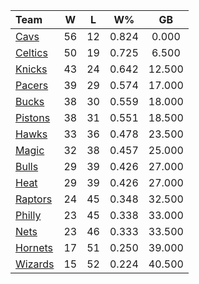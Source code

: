 | Team                            |  W  |  L  |  W%   |   GB   |
|:--------------------------------|:---:|:---:|:-----:|:------:|
| [Cavs](/r/clevelandcavs)        | 56  | 12  | 0.824 | 0.000  |
| [Celtics](/r/bostonceltics)     | 50  | 19  | 0.725 | 6.500  |
| [Knicks](/r/NYKnicks)           | 43  | 24  | 0.642 | 12.500 |
| [Pacers](/r/pacers)             | 39  | 29  | 0.574 | 17.000 |
| [Bucks](/r/MkeBucks)            | 38  | 30  | 0.559 | 18.000 |
| [Pistons](/r/DetroitPistons)    | 38  | 31  | 0.551 | 18.500 |
| [Hawks](/r/AtlantaHawks)        | 33  | 36  | 0.478 | 23.500 |
| [Magic](/r/OrlandoMagic)        | 32  | 38  | 0.457 | 25.000 |
| [Bulls](/r/chicagobulls)        | 29  | 39  | 0.426 | 27.000 |
| [Heat](/r/heat)                 | 29  | 39  | 0.426 | 27.000 |
| [Raptors](/r/torontoraptors)    | 24  | 45  | 0.348 | 32.500 |
| [Philly](/r/sixers)             | 23  | 45  | 0.338 | 33.000 |
| [Nets](/r/GoNets)               | 23  | 46  | 0.333 | 33.500 |
| [Hornets](/r/CharlotteHornets)  | 17  | 51  | 0.250 | 39.000 |
| [Wizards](/r/washingtonwizards) | 15  | 52  | 0.224 | 40.500 |